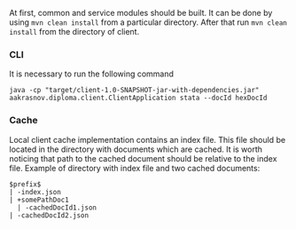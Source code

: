 At first, common and service modules should be built.
It can be done by using `mvn clean install` from a particular
directory. After that run `mvn clean install` from the 
directory of client.

### CLI
It is necessary to run the following command

```shell
java -cp "target/client-1.0-SNAPSHOT-jar-with-dependencies.jar" aakrasnov.diploma.client.ClientApplication stata --docId hexDocId
```

### Cache
Local client cache implementation contains an index file.
This file should be located in the directory with documents
which are cached. It is worth noticing that path to the 
cached document should be relative to the index file. 
Example of directory with index file and two cached 
documents: 
```
$prefix$
| -index.json
| +somePathDoc1
  | -cachedDocId1.json
| -cachedDocId2.json
```
